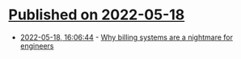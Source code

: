 # [Published on 2022-05-18](index.md)

* [2022-05-18, 16:06:44](https://news.ycombinator.com/item?id=31424450) - [Why billing systems are a nightmare for engineers](https://www.getlago.com/blog/why-billing-systems-are-a-nightmare-for-engineers)
